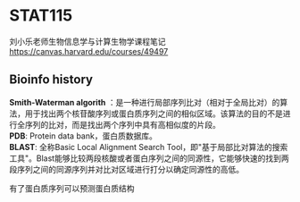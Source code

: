 # STAT115
刘小乐老师生物信息学与计算生物学课程笔记  
https://canvas.harvard.edu/courses/49497

## Bioinfo history
**Smith-Waterman algorith** ：是一种进行局部序列比对（相对于全局比对）的算法，用于找出两个核苷酸序列或蛋白质序列之间的相似区域。该算法的目的不是进行全序列的比对，而是找出两个序列中具有高相似度的片段。  
**PDB**: Protein data bank，蛋白质数据库。  
**BLAST**: 全称Basic Local Alignment Search Tool，即"基于局部比对算法的搜索工具"。Blast能够比较两段核酸或者蛋白序列之间的同源性，它能够快速的找到两段序列之间的同源序列并对比对区域进行打分以确定同源性的高低。  

有了蛋白质序列可以预测蛋白质结构
